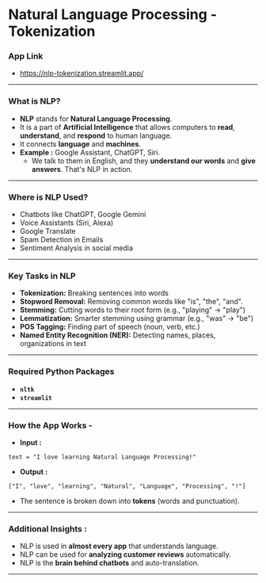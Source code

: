 # Natural Language Processing - Tokenization
### App Link
- https://nlp-tokenization.streamlit.app/
---
### What is NLP?
- **NLP** stands for **Natural Language Processing**.
- It is a part of **Artificial Intelligence** that allows computers to **read**, **understand**, and **respond** to human language.
- It connects **language** and **machines**.
- **Example :** Google Assistant, ChatGPT, Siri.
  - We talk to them in English, and they **understand our words** and **give answers**. That's NLP in action.
---
### Where is NLP Used?
- Chatbots like ChatGPT, Google Gemini
- Voice Assistants (Siri, Alexa)
- Google Translate
- Spam Detection in Emails
- Sentiment Analysis in social media
---
### Key Tasks in NLP
- **Tokenization:** Breaking sentences into words
- **Stopword Removal:** Removing common words like "is", "the", "and".
- **Stemming:** Cutting words to their root form (e.g., "playing" → "play")
- **Lemmatization:** Smarter stemming using grammar (e.g., "was" → "be")
- **POS Tagging:** Finding part of speech (noun, verb, etc.)
- **Named Entity Recognition (NER):** Detecting names, places, organizations in text
---
### Required Python Packages
- **`nltk`**
- **`streamlit`**
---
### How the App Works -
- **Input :**
```
text = "I love learning Natural Language Processing!"
```
- **Output :**
```
["I", "love", "learning", "Natural", "Language", "Processing", "!"]
```
- The sentence is broken down into **tokens** (words and punctuation).
---
### Additional Insights :
- NLP is used in **almost every app** that understands language.
- NLP can be used for **analyzing customer reviews** automatically.
- NLP is the **brain behind chatbots** and auto-translation.
---
